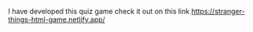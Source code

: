 I have developed this quiz game check it out on this link https://stranger-things-html-game.netlify.app/
 
